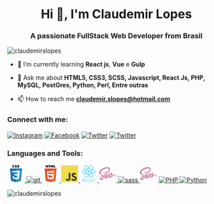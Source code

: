 
<h1 align="center">Hi 👋, I'm Claudemir Lopes</h1>
<h3 align="center">A passionate FullStack Web Developer from Brasil</h3>

<p align="left"> <img src="https://komarev.com/ghpvc/?username=claudemirslopes&label=Profile%20views&color=0e75b6&style=flat" alt="claudemirslopes" /> </p>

- 🌱 I’m currently learning **React js**, **Vue** e **Gulp**

- 💬 Ask me about **HTML5, CSS3, SCSS, Javascript, React Js, PHP, MySQL, PostGres, Python, Perl, Entre outras**

- 📫 How to reach me **claudemir.slopes@hotmail.com**


<h3 align="left">Connect with me:</h3>
<p align="left">
<a href="https://www.instagram.com/claudemir.slopes/" target="blank"><img align="center" src="https://openbeta.com.br/site/assets/img/icones/instagram.png" alt="Instagram" height="30" width="40" /></a>
<a href="https://www.facebook.com/claudemirslopes2022" target="blank"><img align="center" src="https://openbeta.com.br/site/assets/img/icones/facebook.png" alt="Facebook" height="30" width="40" /></a>
<a href="https://twitter.com/claumirlopes" target="blank"><img align="center" src="https://openbeta.com.br/site/assets/img/icones/twitter.png" alt="Twitter" height="30" width="40" /></a>
<a href="https://www.linkedin.com/in/claudemir-da-silva-lopes/" target="blank"><img align="center" src="https://openbeta.com.br/site/assets/img/icones/linkedin.png" alt="Twitter" height="30" width="40" /></a>
</p>

<h3 align="left">Languages and Tools:</h3>
<p align="left"> <a href="https://www.w3schools.com/css/" target="_blank" rel="noreferrer"> <img src="https://raw.githubusercontent.com/devicons/devicon/master/icons/css3/css3-original-wordmark.svg" alt="css3" width="40" height="40"/> </a> <a href="https://git-scm.com/" target="_blank" rel="noreferrer"> <img src="https://www.vectorlogo.zone/logos/git-scm/git-scm-icon.svg" alt="git" width="40" height="40"/> </a> <a href="https://www.w3.org/html/" target="_blank" rel="noreferrer"> <img src="https://raw.githubusercontent.com/devicons/devicon/master/icons/html5/html5-original-wordmark.svg" alt="html5" width="40" height="40"/> </a> <a href="https://developer.mozilla.org/en-US/docs/Web/JavaScript" target="_blank" rel="noreferrer"> <img src="https://raw.githubusercontent.com/devicons/devicon/master/icons/javascript/javascript-original.svg" alt="javascript" width="40" height="40"/> </a> <a href="https://reactjs.org/" target="_blank" rel="noreferrer"> <img src="https://raw.githubusercontent.com/devicons/devicon/master/icons/react/react-original-wordmark.svg" alt="react" width="40" height="40"/> </a> <a href="https://sass-lang.com" target="_blank" rel="noreferrer"> <img src="https://raw.githubusercontent.com/devicons/devicon/master/icons/sass/sass-original.svg" alt="sass" width="40" height="40"/> </a> <a href="https://www.php.net/" target="_blank" rel="noreferrer"> <img src="https://openbeta.com.br/site/assets/img/icones/python.png" alt="sass" width="40" height="40"/> </a> <img src="https://raw.githubusercontent.com/devicons/devicon/master/icons/sass/sass-original.svg" alt="sass" width="40" height="40"/> </a> <a href="https://www.php.net/" target="_blank" rel="noreferrer"> <img src="https://openbeta.com.br/site/assets/img/icones/php.png" alt="PHP" width="40" height="40"/> </a> <a href="https://www.python.org/" target="_blank" rel="noreferrer"> <img src="https://openbeta.com.br/site/assets/img/icones/python.png" alt="Python" width="40" height="40"/> </a></p>


<p><img align="left" src="https://github-readme-stats.vercel.app/api/top-langs?username=claudemirslopes&show_icons=true&locale=en&layout=compact" alt="claudemirslopes" /></p>






<!---
claudemirslopes/claudemirslopes is a ✨ special ✨ repository because its `README.md` (this file) appears on your GitHub profile.
You can click the Preview link to take a look at your changes.
--->
